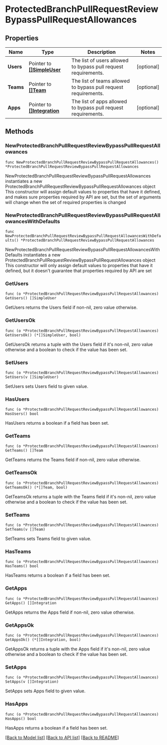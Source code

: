 # ProtectedBranchPullRequestReviewBypassPullRequestAllowances

## Properties

Name | Type | Description | Notes
------------ | ------------- | ------------- | -------------
**Users** | Pointer to [**[]SimpleUser**](SimpleUser.md) | The list of users allowed to bypass pull request requirements. | [optional] 
**Teams** | Pointer to [**[]Team**](Team.md) | The list of teams allowed to bypass pull request requirements. | [optional] 
**Apps** | Pointer to [**[]Integration**](Integration.md) | The list of apps allowed to bypass pull request requirements. | [optional] 

## Methods

### NewProtectedBranchPullRequestReviewBypassPullRequestAllowances

`func NewProtectedBranchPullRequestReviewBypassPullRequestAllowances() *ProtectedBranchPullRequestReviewBypassPullRequestAllowances`

NewProtectedBranchPullRequestReviewBypassPullRequestAllowances instantiates a new ProtectedBranchPullRequestReviewBypassPullRequestAllowances object
This constructor will assign default values to properties that have it defined,
and makes sure properties required by API are set, but the set of arguments
will change when the set of required properties is changed

### NewProtectedBranchPullRequestReviewBypassPullRequestAllowancesWithDefaults

`func NewProtectedBranchPullRequestReviewBypassPullRequestAllowancesWithDefaults() *ProtectedBranchPullRequestReviewBypassPullRequestAllowances`

NewProtectedBranchPullRequestReviewBypassPullRequestAllowancesWithDefaults instantiates a new ProtectedBranchPullRequestReviewBypassPullRequestAllowances object
This constructor will only assign default values to properties that have it defined,
but it doesn't guarantee that properties required by API are set

### GetUsers

`func (o *ProtectedBranchPullRequestReviewBypassPullRequestAllowances) GetUsers() []SimpleUser`

GetUsers returns the Users field if non-nil, zero value otherwise.

### GetUsersOk

`func (o *ProtectedBranchPullRequestReviewBypassPullRequestAllowances) GetUsersOk() (*[]SimpleUser, bool)`

GetUsersOk returns a tuple with the Users field if it's non-nil, zero value otherwise
and a boolean to check if the value has been set.

### SetUsers

`func (o *ProtectedBranchPullRequestReviewBypassPullRequestAllowances) SetUsers(v []SimpleUser)`

SetUsers sets Users field to given value.

### HasUsers

`func (o *ProtectedBranchPullRequestReviewBypassPullRequestAllowances) HasUsers() bool`

HasUsers returns a boolean if a field has been set.

### GetTeams

`func (o *ProtectedBranchPullRequestReviewBypassPullRequestAllowances) GetTeams() []Team`

GetTeams returns the Teams field if non-nil, zero value otherwise.

### GetTeamsOk

`func (o *ProtectedBranchPullRequestReviewBypassPullRequestAllowances) GetTeamsOk() (*[]Team, bool)`

GetTeamsOk returns a tuple with the Teams field if it's non-nil, zero value otherwise
and a boolean to check if the value has been set.

### SetTeams

`func (o *ProtectedBranchPullRequestReviewBypassPullRequestAllowances) SetTeams(v []Team)`

SetTeams sets Teams field to given value.

### HasTeams

`func (o *ProtectedBranchPullRequestReviewBypassPullRequestAllowances) HasTeams() bool`

HasTeams returns a boolean if a field has been set.

### GetApps

`func (o *ProtectedBranchPullRequestReviewBypassPullRequestAllowances) GetApps() []Integration`

GetApps returns the Apps field if non-nil, zero value otherwise.

### GetAppsOk

`func (o *ProtectedBranchPullRequestReviewBypassPullRequestAllowances) GetAppsOk() (*[]Integration, bool)`

GetAppsOk returns a tuple with the Apps field if it's non-nil, zero value otherwise
and a boolean to check if the value has been set.

### SetApps

`func (o *ProtectedBranchPullRequestReviewBypassPullRequestAllowances) SetApps(v []Integration)`

SetApps sets Apps field to given value.

### HasApps

`func (o *ProtectedBranchPullRequestReviewBypassPullRequestAllowances) HasApps() bool`

HasApps returns a boolean if a field has been set.


[[Back to Model list]](../README.md#documentation-for-models) [[Back to API list]](../README.md#documentation-for-api-endpoints) [[Back to README]](../README.md)


